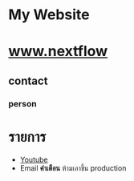# My Website
# www.nextflow
## contact
### person
# รายการ
- [Youtube](https://youtube.com)
- Email
**คำเตือน** ห้ามเอาขึ้น production